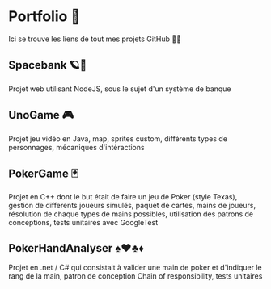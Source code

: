 # Portfolio 💼
Ici se trouve les liens de tout mes projets GitHub 🧑‍💻
## Spacebank 🪐🏦
Projet web utilisant NodeJS, sous le sujet d'un système de banque
## UnoGame 🎮
Projet jeu vidéo en Java, map, sprites custom, différents types de personnages, mécaniques d'intéractions
## PokerGame 🃏
Projet en C++ dont le but était de faire un jeu de Poker (style Texas), gestion de differents joueurs simulés, paquet de cartes, mains de joueurs, résolution de chaque types de mains possibles, utilisation des patrons de conceptions, tests unitaires avec GoogleTest
## PokerHandAnalyser ♠️♥️♣️♦️
Projet en .net / C# qui consistait à valider une main de poker et d'indiquer le rang de la main, patron de conception Chain of responsibility, tests unitaires
